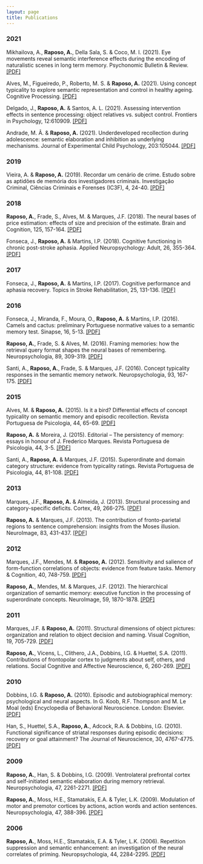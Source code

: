 ```yaml
---
layout: page
title: Publications
---
```


### 2021

Mikhailova, A., **Raposo, A.**, Della Sala, S. & Coco, M. I. (2021). Eye movements reveal semantic interference effects during the encoding of naturalistic scenes in long term memory. Psychonomic Bulletin & Review. [[PDF]](/public/Mikhailova_etal_21_eye_movements_semantic_interference.pdf)

Alves, M., Figueiredo, P., Roberto, M. S. & **Raposo, A.** (2021). Using concept typicality to explore semantic representation and control in healthy ageing. Cognitive Processing. [[PDF]](/public/Alves_etal_21_typicality_ageing.pdf)

Delgado, J., **Raposo, A.** & Santos, A. L. (2021). Assessing intervention effects in sentence processing: object relatives vs. subject control. Frontiers in Psychology, 12:610909. [[PDF]](/public/Delgado_etal_21_relatives_control.pdf)

Andrade, M. Â. & **Raposo, A.** (2021). Underdeveloped recollection during adolescence: semantic elaboration and inhibition as underlying mechanisms. Journal of Experimental Child Psychology, 203:105044. [[PDF]](/public/Andrade_Raposo_21_adolescents.pdf)

### 2019

Vieira, A. & **Raposo, A.** (2019). Recordar um cenário de crime. Estudo sobre as aptidões de memória dos investigadores criminais. Investigação Criminal, Ciências Criminais e Forenses (IC3F), 4, 24-40. [[PDF]](/public/Vieira_Raposo_19_crime.pdf)

### 2018

**Raposo, A.**, Frade, S., Alves, M. & Marques, J.F. (2018). The neural bases of price estimation: effects of size and precision of the estimate. Brain and Cognition, 125, 157-164. [[PDF]](/public/Raposo_etal_18_prices.pdf)

Fonseca, J., **Raposo, A.** & Martins, I.P. (2018). Cognitive functioning in chronic post-stroke aphasia. Applied Neuropsychology: Adult, 26, 355-364. [[PDF]](/public/Fonseca_etal_18_chronic_aphasia.pdf)

### 2017

Fonseca, J., **Raposo, A.** & Martins, I.P. (2017). Cognitive performance and aphasia recovery. Topics in Stroke Rehabilitation, 25, 131-136. [[PDF]](/public/Fonseca_etal_17_aphasia_recovery.pdf)

### 2016

Fonseca, J., Miranda, F., Moura, O., **Raposo, A.** & Martins, I.P. (2016). Camels and cactus: preliminary Portuguese normative values to a semantic memory test. Sinapse, 16, 5-13. [[PDF]](/public/Fonseca_etal_16_Camel_Cactus.pdf)

**Raposo, A.**, Frade, S. & Alves, M. (2016). Framing memories: how the retrieval query format shapes the neural bases of remembering. Neuropsychologia, 89, 309-319. [[PDF]](/public/Raposo_etal_16_framing.pdf)

Santi, A., **Raposo, A.**, Frade, S. & Marques, J.F. (2016). Concept typicality responses in the semantic memory network. Neuropsychologia, 93, 167-175. [[PDF]](/public/Santi_etal_16_concept_typicality.pdf)

### 2015

Alves, M. & **Raposo, A.** (2015). Is it a bird? Differential effects of concept typicality on semantic memory and episodic recollection. Revista Portuguesa de Psicologia, 44, 65-69. [[PDF]](/public/Alves_Raposo_15_typicality_memory.pdf)

**Raposo, A.** & Moreira, J. (2015). Editorial – The persistency of memory: essays in honour of J. Frederico Marques. Revista Portuguesa de Psicologia, 44, 3-5. [[PDF]](/public/Raposo_Moreira_15_Editorial.pdf)

Santi, A., **Raposo, A.** & Marques, J.F. (2015). Superordinate and domain category structure: evidence from typicality ratings. Revista Portuguesa de Psicologia, 44, 81-108. [[PDF]](/public/Santi_etal_15_typicality_ratings.pdf)

### 2013

Marques, J.F., **Raposo, A.** & Almeida, J. (2013). Structural processing and category-specific deficits. Cortex, 49, 266-275. [[PDF]](/public/Marques_etal_13_struct_categories.pdf)

**Raposo, A.** & Marques, J.F. (2013). The contribution of fronto-parietal regions to sentence comprehension: insights from the Moses illusion. NeuroImage, 83, 431-437. [[PDF]](/public/Raposo_Marques_13_sem_illusions.pdf)

### 2012

Marques, J.F., Mendes, M. & **Raposo, A.** (2012). Sensitivity and salience of form-function correlations of objects: evidence from feature tasks. Memory & Cognition, 40, 748-759. [[PDF]](/public/Marques_etal_12_form_function.pdf)

**Raposo, A.**, Mendes, M. & Marques, J.F. (2012). The hierarchical organization of semantic memory: executive function in the processing of superordinate concepts. NeuroImage, 59, 1870-1878. [[PDF]](/public/Raposo_etal_12_superordinate.pdf)

### 2011

Marques, J.F. & **Raposo, A.** (2011). Structural dimensions of object pictures: organization and relation to object decision and naming. Visual Cognition, 19, 705-729. [[PDF]](/public/Marques_Raposo_11_structural_dimensions.pdf)

**Raposo, A.**, Vicens, L., Clithero, J.A., Dobbins, I.G. & Huettel, S.A. (2011). Contributions of frontopolar cortex to judgments about self, others, and relations. Social Cognitive and Affective Neuroscience, 6, 260-269. [[PDF]](/public/Raposo_etal_11_frontopolar.pdf)

### 2010

Dobbins, I.G. & **Raposo, A.** (2010). Episodic and autobiographical memory: psychological and neural aspects. In G. Koob, R.F. Thompson and M. Le Moal (eds) Encyclopedia of Behavioral Neuroscience. London: Elsevier. [[PDF]](/public/Dobbins_Raposo_10_BEVN.pdf)

Han, S., Huettel, S.A., **Raposo, A.**, Adcock, R.A. & Dobbins, I.G. (2010). Functional significance of striatal responses during episodic decisions: recovery or goal attainment? The Journal of Neuroscience, 30, 4767-4775. [[PDF]](/public/Han_etal_10_reward.pdf)

### 2009

**Raposo, A.**, Han, S. & Dobbins, I.G. (2009). Ventrolateral prefrontal cortex and self-initiated semantic elaboration during memory retrieval. Neuropsychologia, 47, 2261-2271. [[PDF]](/public/Raposo_etal_09_sem_elaboration.pdf)

**Raposo, A.**, Moss, H.E., Stamatakis, E.A. & Tyler, L.K. (2009). Modulation of motor and premotor cortices by actions, action words and action sentences. Neuropsychologia, 47, 388-396. [[PDF]](/public/Raposo_etal_09_actions.pdf)

### 2006

**Raposo, A.**, Moss, H.E., Stamatakis, E.A. & Tyler, L.K. (2006). Repetition suppression and semantic enhancement: an investigation of the neural correlates of priming. Neuropsychologia, 44, 2284-2295. [[PDF]](/public/Raposo_etal_06_priming.pdf)
